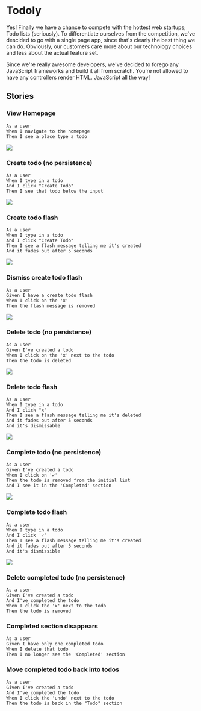 # Todoly

Yes! Finally we have a chance to compete with the hottest web startups; Todo
lists (seriously). To differentiate ourselves from the competition, we've
descided to go with a single page app, since that's clearly the best thing we
can do. Obviously, our customers care more about our technology choices and less
about the actual feature set.

Since we're really awesome developers, we've decided to forego any JavaScript
frameworks and build it all from scratch. You're not allowed to have any
controllers render HTML. JavaScript all the way!

## Stories

### View Homepage
```
As a user
When I navigate to the homepage
Then I see a place type a todo
```

<img src="mockups/homepage.png">

### Create todo (no persistence)
```
As a user
When I type in a todo
And I click "Create Todo"
Then I see that todo below the input
```

<img src="mockups/create.png">

### Create todo flash
```
As a user
When I type in a todo
And I click "Create Todo"
Then I see a flash message telling me it's created
And it fades out after 5 seconds
```

<img src="mockups/create-flash.png">

### Dismiss create todo flash
```
As a user
Given I have a create todo flash
When I click on the 'x'
Then the flash message is removed
```

<img src="mockups/create-flash-dismiss.png">

### Delete todo (no persistence)
```
As a user
Given I've created a todo
When I click on the 'x' next to the todo
Then the todo is deleted
```

<img src="mockups/delete.png">

### Delete todo flash
```
As a user
When I type in a todo
And I click "x"
Then I see a flash message telling me it's deleted
And it fades out after 5 seconds
And it's dismissable
```

<img src="mockups/delete-flash.png">

### Complete todo (no persistence)
```
As a user
Given I've created a todo
When I click on '✓'
Then the todo is removed from the initial list
And I see it in the 'Completed' section
```

<img src="mockups/complete.png">

### Complete todo flash
```
As a user
When I type in a todo
And I click '✓'
Then I see a flash message telling me it's created
And it fades out after 5 seconds
And it's dismissible
```

<img src="mockups/complete-flash.png">

### Delete completed todo (no persistence)
```
As a user
Given I've created a todo
And I've completed the todo
When I click the 'x' next to the todo
Then the todo is removed
```

### Completed section disappears
```
As a user
Given I have only one completed todo
When I delete that todo
Then I no longer see the 'Completed' section
```

### Move completed todo back into todos
```
As a user
Given I've created a todo
And I've completed the todo
When I click the 'undo' next to the todo
Then the todo is back in the "Todo" section
```
